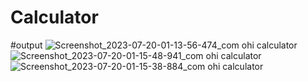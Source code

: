 # Calculator

#output
![Screenshot_2023-07-20-01-13-56-474_com ohi calculator](https://github.com/ohi20034/Calculator/assets/93985458/ca4137f3-0750-4b12-8104-d02b6e27bb91)
![Screenshot_2023-07-20-01-15-48-941_com ohi calculator](https://github.com/ohi20034/Calculator/assets/93985458/bf769635-c388-403c-89bb-2e049c5ed032)
![Screenshot_2023-07-20-01-15-38-884_com ohi calculator](https://github.com/ohi20034/Calculator/assets/93985458/6bf072cf-6c48-4d80-a428-26743b2354ff)
